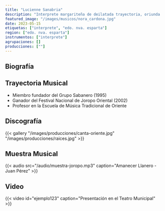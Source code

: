 ```yaml
---
title: "Lucienne Sanabria"
description: "Interprete margariteña de deilatada trayectoria, oriunda dela ciudad de Porlamar municipio Mariño del Edo. Nva. Esparta"
featured_image: "/images/musicos/nora_cardona.jpg"
date: 2023-05-15
etiquetas: ["interprete", "edo. nva. esparta"]
region: ["edo. nva. esparta"]
instrumentos: ["interprete"]
agrupaciones: []
producciones: [""]
---
```


## Biografía



## Trayectoria Musical

- Miembro fundador del Grupo Sabanero (1995)
- Ganador del Festival Nacional de Joropo Oriental (2002)
- Profesor en la Escuela de Música Tradicional de Oriente

## Discografía

{{< gallery "/images/producciones/canta-oriente.jpg" "/images/producciones/raices.jpg" >}}

## Muestra Musical

{{< audio src="/audio/muestra-joropo.mp3" caption="Amanecer Llanero - Juan Pérez" >}}

## Video

{{< video id="ejemplo123" caption="Presentación en el Teatro Municipal" >}}